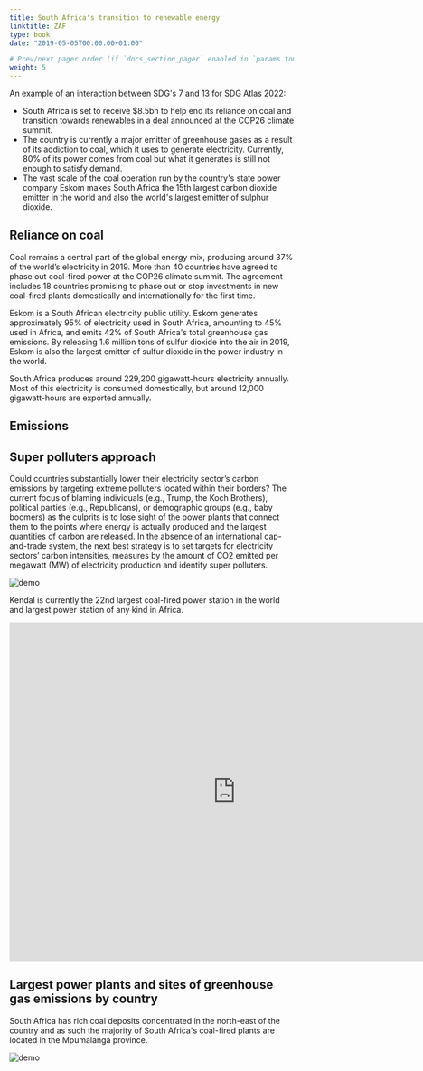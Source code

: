 ```yaml
---
title: South Africa's transition to renewable energy
linktitle: ZAF
type: book
date: "2019-05-05T00:00:00+01:00"

# Prev/next pager order (if `docs_section_pager` enabled in `params.toml`)
weight: 5
---
```


An example of an interaction between SDG's 7 and 13 for SDG Atlas 2022:

- South Africa is set to receive $8.5bn to help end its reliance on coal and transition towards renewables in a deal announced at the COP26 climate summit.
- The country is currently a major emitter of greenhouse gases as a result of its addiction to coal, which it uses to generate electricity. Currently, 80% of its power comes from coal but what it generates is still not enough to satisfy demand. 
- The vast scale of the coal operation run by the country's state power company Eskom makes South Africa the 15th largest carbon dioxide emitter in the world and also the world's largest emitter of sulphur dioxide.

## Reliance on coal

Coal remains a central part of the global energy mix, producing around 37% of the world’s electricity in 2019. More than 40 countries have agreed to phase out coal-fired power at the COP26 climate summit. The agreement includes 18 countries promising to phase out or stop investments in new coal-fired plants domestically and internationally for the first time.

Eskom is a South African electricity public utility. Eskom generates approximately 95% of electricity used in South Africa, amounting to 45% used in Africa, and emits 42% of South Africa's total greenhouse gas emissions. By releasing 1.6 million tons of sulfur dioxide into the air in 2019, Eskom is also the largest emitter of sulfur dioxide in the power industry in the world.

South Africa produces around 229,200 gigawatt-hours electricity annually. Most of this electricity is consumed domestically, but around 12,000 gigawatt-hours are exported annually.

<div class="flourish-embed" data-src="story/1068655"><script src="https://public.flourish.studio/resources/embed.js"></script></div>

## Emissions

## Super polluters approach

Could countries substantially lower their electricity sector’s carbon emissions by targeting extreme polluters located within their borders? The current focus of blaming individuals (e.g., Trump, the Koch Brothers), political parties (e.g., Republicans), or demographic groups (e.g., baby boomers) as the culprits is to lose sight of the power plants that connect them to the points where energy is actually produced and the largest quantities of carbon are released. In the absence of an international cap-and-trade system, the next best strategy is to set targets for electricity sectors’ carbon intensities, measures by the amount of CO2 emitted per megawatt (MW) of electricity production and identify super polluters.

<img src="/kendal.jpeg" alt="demo" class="img-responsive">

Kendal is currently the 22nd largest coal-fired power station in the world and largest power station of any kind in Africa.

<iframe src="https://www.google.com/maps/embed?pb=!1m18!1m12!1m3!1d33852.33558306316!2d28.96690253457946!3d-26.097363276076393!2m3!1f0!2f0!3f0!3m2!1i1024!2i768!4f13.1!3m3!1m2!1s0x1eeae81f03661989%3A0x2f0f82d2083d04c1!2sEskom%20Kendal%20Power%20Station!5e1!3m2!1sen!2smx!4v1639606215481!5m2!1sen!2smx" width="800" height="600" style="border:0;" allowfullscreen="" loading="lazy"></iframe>


## Largest power plants and sites of greenhouse gas emissions by country

South Africa has rich coal deposits concentrated in the north-east of the country and as such the majority of South Africa's coal-fired plants are located in the Mpumalanga province. 

<div class="flourish-embed flourish-table" data-src="visualisation/8144782"><script src="https://public.flourish.studio/resources/embed.js"></script></div>

<img src="/image2.png" alt="demo" class="img-responsive">

